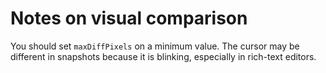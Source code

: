 # Notes on visual comparison

You should set `maxDiffPixels` on a minimum value. The cursor may be different in snapshots because it is blinking,
especially in rich-text editors.
